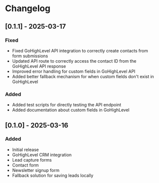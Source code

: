 # Changelog

## [0.1.1] - 2025-03-17

### Fixed
- Fixed GoHighLevel API integration to correctly create contacts from form submissions
- Updated API route to correctly access the contact ID from the GoHighLevel API response
- Improved error handling for custom fields in GoHighLevel API
- Added better fallback mechanism for when custom fields don't exist in GoHighLevel

### Added
- Added test scripts for directly testing the API endpoint
- Added documentation about custom fields in GoHighLevel

## [0.1.0] - 2025-03-16

### Added
- Initial release
- GoHighLevel CRM integration
- Lead capture forms
- Contact form
- Newsletter signup form
- Fallback solution for saving leads locally 